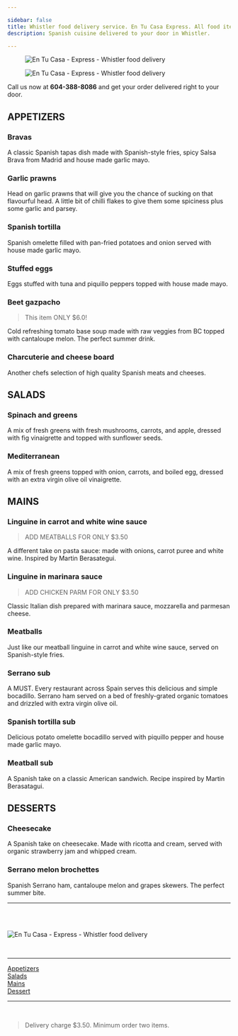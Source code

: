 ```yaml
---

sidebar: false
title: Whistler food delivery service. En Tu Casa Express. All food items $9.90
description: Spanish cuisine delivered to your door in Whistler.

---
```

<figure class="full-width-img">
  <img src="/img/delivery-menu/delivery-menu-foto.jpg" alt="En Tu Casa - Express - Whistler food delivery">
</figure>
<figure class="full-width-img">
  <img src="/img/delivery-menu/ALL-FOOD-ITEMS.jpg" alt="En Tu Casa - Express - Whistler food delivery">
</figure>

Call us now at **604-388-8086** and get your order delivered right to your door.  

<CallButton/>



## APPETIZERS

### Bravas  
A classic Spanish tapas dish made with Spanish-style fries, spicy Salsa Brava from Madrid and house made garlic mayo. 

### Garlic prawns
Head on garlic prawns that will give you the chance of sucking on that flavourful head. A little bit of chilli flakes to give them some spiciness plus some garlic and parsey.

### Spanish tortilla
Spanish omelette filled with pan-fried potatoes and onion served with house made garlic mayo. 

### Stuffed eggs  
Eggs stuffed with tuna and piquillo peppers topped with house made mayo.

### Beet gazpacho 
> This item ONLY $6.0! <Badge text="Awesome" type="success" vertical="top"/> <Badge text="Best Quality" type="warning" vertical="top"/>    

Cold refreshing tomato base soup made with raw veggies from BC topped with cantaloupe melon. The perfect summer drink.

### Charcuterie and cheese board
Another chefs selection of high quality Spanish meats and cheeses.


## SALADS

### Spinach and greens  
A mix of fresh greens with fresh mushrooms, carrots, and apple, dressed with fig vinaigrette and topped with sunflower seeds.
### Mediterranean 
A mix of fresh greens topped with onion, carrots, and boiled egg, dressed with an extra virgin olive oil vinaigrette.


## MAINS

### Linguine in carrot and white wine sauce
> ADD MEATBALLS FOR ONLY $3.50

A different take on pasta sauce: made with onions, carrot puree and white wine. Inspired by Martin Berasategui.

### Linguine in marinara sauce
> ADD CHICKEN PARM FOR ONLY $3.50

Classic Italian dish prepared with marinara sauce, mozzarella and parmesan cheese.

### Meatballs
Just like our meatball linguine in carrot and white wine sauce, served on Spanish-style fries.

### Serrano sub  
A MUST. Every restaurant across Spain serves this delicious and simple bocadillo. Serrano ham served on a bed of freshly-grated organic tomatoes and drizzled with extra virgin olive oil.

### Spanish tortilla sub
Delicious potato omelette bocadillo served with piquillo pepper and house made garlic mayo. 

### Meatball sub
A Spanish take on a classic American sandwich. Recipe inspired by Martin Berasatagui.

## DESSERTS

### Cheesecake
A Spanish take on cheesecake. Made with ricotta and cream, served with organic strawberry jam and whipped cream.
### Serrano melon brochettes
Spanish Serrano ham, cantaloupe melon and grapes skewers. The perfect summer bite.

<hr>

<br/>

<CallButton/>

<br/>

![En Tu Casa - Express - Whistler food delivery](/img/home/home-entucasa-express.jpg) 

<br/>


<hr>

[Appetizers](#appetizers)  
[Salads](#salads)   
[Mains](#mains)  
[Dessert](#desserts)  


<hr>

<br/>


>Delivery charge $3.50. Minimum order two items.
